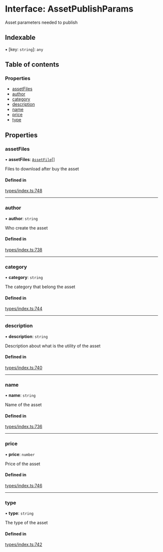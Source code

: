# Interface: AssetPublishParams

Asset parameters needed to publish

## Indexable

▪ [key: `string`]: `any`

## Table of contents

### Properties

- [assetFiles](AssetPublishParams.md#assetfiles)
- [author](AssetPublishParams.md#author)
- [category](AssetPublishParams.md#category)
- [description](AssetPublishParams.md#description)
- [name](AssetPublishParams.md#name)
- [price](AssetPublishParams.md#price)
- [type](AssetPublishParams.md#type)

## Properties

### assetFiles

• **assetFiles**: [`AssetFile`](AssetFile.md)[]

Files to download after buy the asset

#### Defined in

[types/index.ts:748](https://github.com/nevermined-io/react-components/blob/f13a3b1/catalog/src/types/index.ts#L748)

___

### author

• **author**: `string`

Who create the asset

#### Defined in

[types/index.ts:738](https://github.com/nevermined-io/react-components/blob/f13a3b1/catalog/src/types/index.ts#L738)

___

### category

• **category**: `string`

The category that belong the asset

#### Defined in

[types/index.ts:744](https://github.com/nevermined-io/react-components/blob/f13a3b1/catalog/src/types/index.ts#L744)

___

### description

• **description**: `string`

Description about what is the utility of the asset

#### Defined in

[types/index.ts:740](https://github.com/nevermined-io/react-components/blob/f13a3b1/catalog/src/types/index.ts#L740)

___

### name

• **name**: `string`

Name of the asset

#### Defined in

[types/index.ts:736](https://github.com/nevermined-io/react-components/blob/f13a3b1/catalog/src/types/index.ts#L736)

___

### price

• **price**: `number`

Price of the asset

#### Defined in

[types/index.ts:746](https://github.com/nevermined-io/react-components/blob/f13a3b1/catalog/src/types/index.ts#L746)

___

### type

• **type**: `string`

The type of the asset

#### Defined in

[types/index.ts:742](https://github.com/nevermined-io/react-components/blob/f13a3b1/catalog/src/types/index.ts#L742)
